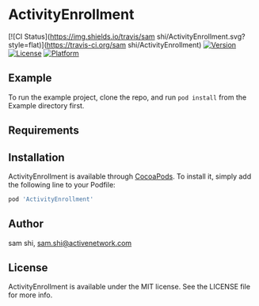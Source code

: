 # ActivityEnrollment

[![CI Status](https://img.shields.io/travis/sam shi/ActivityEnrollment.svg?style=flat)](https://travis-ci.org/sam shi/ActivityEnrollment)
[![Version](https://img.shields.io/cocoapods/v/ActivityEnrollment.svg?style=flat)](https://cocoapods.org/pods/ActivityEnrollment)
[![License](https://img.shields.io/cocoapods/l/ActivityEnrollment.svg?style=flat)](https://cocoapods.org/pods/ActivityEnrollment)
[![Platform](https://img.shields.io/cocoapods/p/ActivityEnrollment.svg?style=flat)](https://cocoapods.org/pods/ActivityEnrollment)

## Example

To run the example project, clone the repo, and run `pod install` from the Example directory first.

## Requirements

## Installation

ActivityEnrollment is available through [CocoaPods](https://cocoapods.org). To install
it, simply add the following line to your Podfile:

```ruby
pod 'ActivityEnrollment'
```

## Author

sam shi, sam.shi@activenetwork.com

## License

ActivityEnrollment is available under the MIT license. See the LICENSE file for more info.

